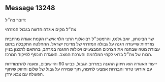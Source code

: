 ## Message 13248

דובר צה״ל:

צה״ל מקים אוגדה חדשה בגבול המזרחי

שר הביטחון, יואב גלנט, והרמטכ״ל רב-אלוף הרצי הלוי אישרו הקמת אוגדה מרחבית מזרחית שייעודה הגנה על גבולה המזרחי של מדינת ישראל. ההחלטה התקבלה בתום עבודת מטה שבחנה את הצרכים המבצעיים ויכולות ההגנה במרחב, בהתאם לתכנון בניין הכוח של צה״ל בראי לקחי המלחמה והערכת המצב. האוגדה תוכפף לפיקוד המרכז. 

ייעוד האוגדה הוא חיזוק ההגנה במרחב הגבול, כביש 90 והיישובים, ומענה להתמודדות עם אירועי טרור והברחת אמצעי לחימה, תוך שמירה על גבול של שלום וחיזוק שיתוף הפעולה עם צבא ירדן.


